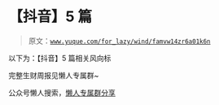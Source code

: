 # 【抖音】5 篇

> 原文：[`www.yuque.com/for_lazy/wind/famvw14zr6a01k6n`](https://www.yuque.com/for_lazy/wind/famvw14zr6a01k6n)

以下为：【抖音】5 篇相关风向标

完整生财周报见懒人专属群~

公众号懒人搜索，[懒人专属群分享](https://lazybook.fun/#/blog/group)